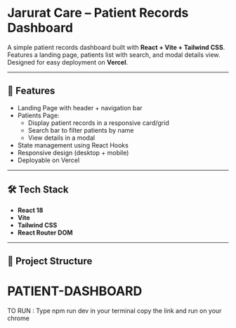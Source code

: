 # Jarurat Care – Patient Records Dashboard

A simple patient records dashboard built with **React + Vite + Tailwind CSS**.  
Features a landing page, patients list with search, and modal details view.  
Designed for easy deployment on **Vercel**.

---

## 🚀 Features
- Landing Page with header + navigation bar
- Patients Page:
  - Display patient records in a responsive card/grid
  - Search bar to filter patients by name
  - View details in a modal
- State management using React Hooks
- Responsive design (desktop + mobile)
- Deployable on Vercel

---

## 🛠️ Tech Stack
- **React 18**
- **Vite**
- **Tailwind CSS**
- **React Router DOM**

---

## 📂 Project Structure
# PATIENT-DASHBOARD 
TO RUN : Type npm run dev in your terminal copy the link and run on your chrome
